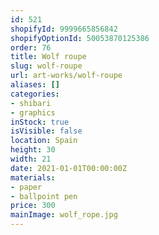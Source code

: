 ```yaml
---
id: 521
shopifyId: 9999665856842
shopifyOptionId: 50053870125386
order: 76
title: Wolf roupe
slug: wolf-roupe
url: art-works/wolf-roupe
aliases: []
categories:
- shibari
- graphics
inStock: true
isVisible: false
location: Spain
height: 30
width: 21
date: 2021-01-01T00:00:00Z
materials:
- paper
- ballpoint pen
price: 300
mainImage: wolf_rope.jpg
---
```

